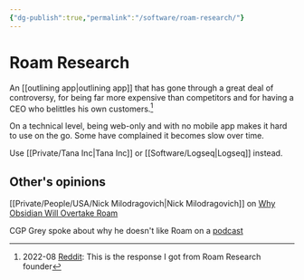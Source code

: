 ```yaml
---
{"dg-publish":true,"permalink":"/software/roam-research/"}
---
```


# Roam Research

An [[outlining app\|outlining app]] that has gone through a great deal of controversy, for being far more expensive than competitors and for having a CEO who belittles his own customers.[^1]

On a technical level, being web-only and with no mobile app makes it hard to use on the go. Some have complained it becomes slow over time.

Use [[Private/Tana Inc\|Tana Inc]] or [[Software/Logseq\|Logseq]] instead.

## Other's opinions

[[Private/People/USA/Nick Milodragovich\|Nick Milodragovich]] on [Why Obsidian Will Overtake Roam](https://youtu.be/_x54XJrECvk)

CGP Grey spoke about why he doesn't like Roam on a [podcast](https://www.youtube.com/watch?v=ZOqL6Sqo9fs&t=3300s)

[^1]: 2022-08 [Reddit](https://www.reddit.com/r/ObsidianMD/comments/wtye59/this_is_the_response_i_got_from_roam_research/): This is the response I got from Roam Research founder